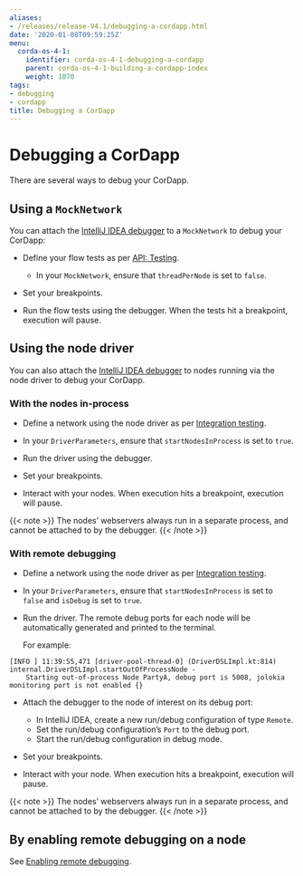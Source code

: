 ```yaml
---
aliases:
- /releases/release-V4.1/debugging-a-cordapp.html
date: '2020-01-08T09:59:25Z'
menu:
  corda-os-4-1:
    identifier: corda-os-4-1-debugging-a-cordapp
    parent: corda-os-4-1-building-a-cordapp-index
    weight: 1070
tags:
- debugging
- cordapp
title: Debugging a CorDapp
---
```



# Debugging a CorDapp


There are several ways to debug your CorDapp.


## Using a `MockNetwork`

You can attach the [IntelliJ IDEA debugger](https://www.jetbrains.com/help/idea/debugging-code.html) to a
`MockNetwork` to debug your CorDapp:


* Define your flow tests as per [API: Testing](api-testing.md).

    * In your `MockNetwork`, ensure that `threadPerNode` is set to `false`.

* Set your breakpoints.
* Run the flow tests using the debugger. When the tests hit a breakpoint, execution will pause.


## Using the node driver

You can also attach the [IntelliJ IDEA debugger](https://www.jetbrains.com/help/idea/debugging-code.html) to nodes
running via the node driver to debug your CorDapp.


### With the nodes in-process


* Define a network using the node driver as per [Integration testing](tutorial-integration-testing.md).

* In your `DriverParameters`, ensure that `startNodesInProcess` is set to `true`.

* Run the driver using the debugger.

* Set your breakpoints.

* Interact with your nodes. When execution hits a breakpoint, execution will pause.

{{< note >}}
The nodes’ webservers always run in a separate process, and cannot be attached to by the debugger.
{{< /note >}}


### With remote debugging


* Define a network using the node driver as per [Integration testing](tutorial-integration-testing.md).
* In your `DriverParameters`, ensure that `startNodesInProcess` is set to `false` and `isDebug` is set to
`true`.
* Run the driver. The remote debug ports for each node will be automatically generated and printed to the terminal.

  For example:

```none
[INFO ] 11:39:55,471 [driver-pool-thread-0] (DriverDSLImpl.kt:814) internal.DriverDSLImpl.startOutOfProcessNode -
    Starting out-of-process Node PartyA, debug port is 5008, jolokia monitoring port is not enabled {}
```


* Attach the debugger to the node of interest on its debug port:

  * In IntelliJ IDEA, create a new run/debug configuration of type `Remote`.
  * Set the run/debug configuration’s `Port` to the debug port.
  * Start the run/debug configuration in debug mode.

* Set your breakpoints.
* Interact with your node. When execution hits a breakpoint, execution will pause.

{{< note >}}
The nodes’ webservers always run in a separate process, and cannot be attached to by the debugger.
{{< /note >}}


## By enabling remote debugging on a node

See [Enabling remote debugging](node-commandline.md#enabling-remote-debugging).
